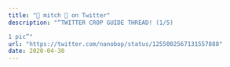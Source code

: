 ```yaml
---
title: "🍬 mitch 🍬 on Twitter"
description: "“TWITTER CROP GUIDE THREAD! (1/5)

1 pic”"
url: "https://twitter.com/nanobop/status/1255002567131557888"
date: 2020-04-30
---
```

